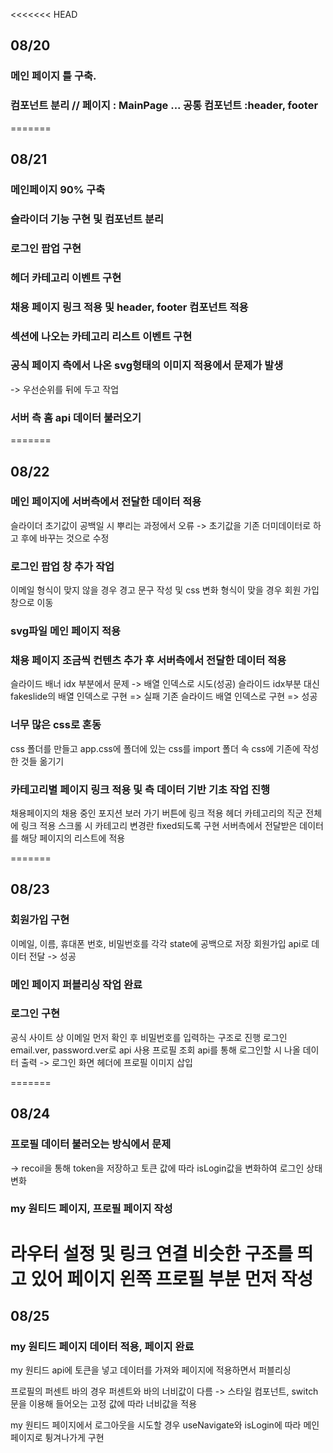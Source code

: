 <<<<<<< HEAD
## 08/20
### 메인 페이지 틀 구축.
### 컴포넌트 분리 // 페이지 : MainPage ... 공통 컴포넌트 :header, footer
=======
## 08/21
### 메인페이지 90% 구축
### 슬라이더 기능 구현 및 컴포넌트 분리
### 로그인 팝업 구현
### 헤더 카테고리 이벤트 구현
### 채용 페이지 링크 적용 및 header, footer 컴포넌트 적용
### 섹션에 나오는 카테고리 리스트 이벤트 구현
### 공식 페이지 측에서 나온 svg형태의 이미지 적용에서 문제가 발생
-> 우선순위를 뒤에 두고 작업
### 서버 측 홈 api 데이터 불러오기
=======
## 08/22

### 메인 페이지에 서버측에서 전달한 데이터 적용
슬라이더 초기값이 공백일 시 뿌리는 과정에서 오류
-> 초기값을 기존 더미데이터로 하고 후에 바꾸는 것으로 수정

### 로그인 팝업 창 추가 작업
이메일 형식이 맞지 않을 경우 경고 문구 작성 및 css 변화
형식이 맞을 경우 회원 가입 창으로 이동

### svg파일 메인 페이지 적용

### 채용 페이지 조금씩 컨텐츠 추가 후 서버측에서 전달한 데이터 적용
슬라이드 배너 idx 부분에서 문제
-> 배열 인덱스로 시도(성공)
슬라이드 idx부분 대신 fakeslide의 배열 인덱스로 구현 => 실패
기존 슬라이드 배열 인덱스로 구현 => 성공

### 너무 많은 css로 혼동
css 폴더를 만들고 app.css에 폴더에 있는 css를 import
폴더 속 css에 기존에 작성한 것들 옮기기

### 카테고리별 페이지 링크 적용 및 측 데이터 기반 기초 작업 진행
채용페이지의 채용 중인 포지션 보러 가기 버튼에 링크 적용
헤더 카테고리의 직군 전체에 링크 적용
스크롤 시 카테고리 변경란 fixed되도록 구현
서버측에서 전달받은 데이터를 해당 페이지의 리스트에 적용

=======
## 08/23

### 회원가입 구현
이메일, 이름, 휴대폰 번호, 비밀번호를 각각 state에 공백으로 저장
회원가입 api로 데이터 전달 -> 성공

### 메인 페이지 퍼블리싱 작업 완료

### 로그인 구현
공식 사이트 상 이메일 먼저 확인 후 비밀번호를 입력하는 구조로 진행
로그인 email.ver, password.ver로 api 사용
프로필 조회 api를 통해 로그인할 시 나올 데이터 출력
-> 로그인 화면 헤더에 프로필 이미지 삽입

=======
## 08/24

### 프로필 데이터 불러오는 방식에서 문제
-> recoil을 통해 token을 저장하고 토큰 값에 따라 isLogin값을 변화하여 로그인 상태 변화

### my 원티드 페이지, 프로필 페이지 작성
라우터 설정 및 링크 연결
비슷한 구조를 띄고 있어 페이지 왼쪽 프로필 부분 먼저 작성
=======
## 08/25

### my 원티드 페이지 데이터 적용, 페이지 완료
my 원티드 api에 토큰을 넣고 데이터를 가져와 페이지에 적용하면서 퍼블리싱

프로필의 퍼센트 바의 경우 퍼센트와 바의 너비값이 다름
-> 스타일 컴포넌트, switch문을 이용해 들어오는 고정 값에 따라 너비값을 적용

my 원티드 페이지에서 로그아웃을 시도할 경우
useNavigate와 isLogin에 따라 메인 페이지로 튕겨나가게 구현